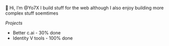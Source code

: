 👋 Hi, I’m @Yo7X
I build stuff for the web although I also enjoy building more complex stuff soemtimes 

*Projects*
- Better c.ai - 30% done
- Identity V tools - 100% done

<!---
Yo7X/Yo7X is a ✨ special ✨ repository because its `README.md` (this file) appears on your GitHub profile.
You can click the Preview link to take a look at your changes.
--->
